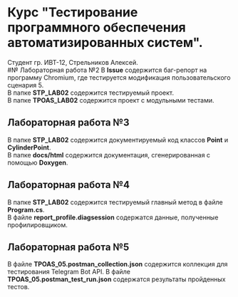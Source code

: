 # Курс "Тестирование программного обеспечения автоматизированных систем".
Студент гр. ИВТ-12, Стрельников Алексей.    
#№ Лабораторная работа №2
В **Issue** содержится баг-репорт на программу Chromium, где тестируется модификация пользовательского сценария 5.  
В папке **STP_LAB02** содержится тестируемый проект.  
В папке **TPOAS_LAB02** содержится проект с модульными тестами.  
## Лабораторная работа №3
В папке **STP_LAB02** содержится документируемый код классов **Point** и **CylinderPoint**.  
В папке **docs/html** содержится документация, сгенерированная с помощью **Doxygen**.  
## Лабораторная работа №4
В папке **STP_LAB02** содержится тестируемый главный метод в файле **Program.cs**.  
В файле **report_profile.diagsession** содержатся данные, полученные профилировщиком.  
## Лабораторная работа №5
В файле **TPOAS_05.postman_collection.json** содержится коллекция для тестирования Telegram Bot API.
В файле **TPOAS_05.postman_test_run.json** содержатся результаты пройденных тестов.
